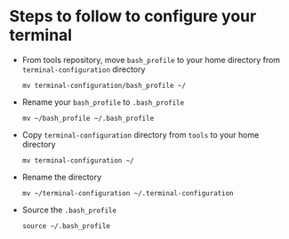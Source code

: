 # Steps to follow to configure your terminal

- From tools repository, move `bash_profile` to your home directory from `terminal-configuration` directory


  ```mv terminal-configuration/bash_profile ~/```

- Rename your `bash_profile` to `.bash_profile`


  ```mv ~/bash_profile ~/.bash_profile```

- Copy `terminal-configuration` directory from `tools` to your home directory


  ```mv terminal-configuration ~/```

- Rename the directory


  ```mv ~/terminal-configuration ~/.terminal-configuration```

- Source the `.bash_profile`


  ```source ~/.bash_profile```
